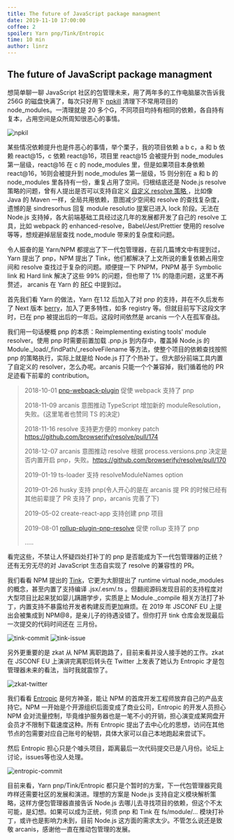 ```yaml
---
title: The future of JavaScript package managment
date: 2019-11-10 17:00:00
coffee: 2
spoiler: Yarn pnp/Tink/Entropic
time: 10 min
author: linrz
---
```



## The future of JavaScript package managment

想简单聊一聊 JavaScript 社区的包管理未来，用了两年多的工作电脑屡次告诉我 256G 的磁盘快满了，每次只好用下 [npkill](https://www.npmjs.com/package/npkill) 清理下不常用项目的 node_modules。一清理就是 20 多个G，不同项目均持有相同的依赖，各自持有复本，占用空间是众所周知很恶心的事情。

![npkil](http://img.lastwhisper.cn/WechatIMG101.png)


某些情况依赖提升也是件恶心的事情，举个栗子，我的项目依赖 a b c，a 和 b 依赖 react@15，c 依赖 react@16，项目里 react@15 会被提升到 node_modules 第一层级，react@16 在 c 的 node_modules 里，但是如果项目本身依赖 react@16，16则会被提升到 node_modules 第一层级，15 则分别在 a 和 b 的 node_modules 里各持有一份，重复占用了空间。归根结底还是 Node.js resolve 策略的问题，曾有人提出是否可以支持自定义 [自定义 resolve 策略 ](https://github.com/nodejs/node/issues/4584)，比如像 Java 的 Maven 一样，全局共用依赖，意图减少空间和 resolve 的查找复杂度，遗憾的是 sindresorhus 回复 module resolutio 提案已进入 lock 阶段。无法在 Node.js 支持掉，各大前端基础工具经过这几年的发展都开发了自己的 resolve 工具，比如 webpack 的 enhanced-resolve，Babel/Jest/Prettier 使用的 resolve 等等，想规避掉层层查找 node_module 带来的复杂度和问题。

令人振奋的是 Yarn/NPM 都提出了下一代包管理器，在前几篇博文中有提到过，Yarn 提出了 pnp，NPM 提出了 Tink，他们都解决了上文所说的重复依赖占用空间和 resolve 查找过于复杂的问题。顺便提一下 PNPM，PNPM 基于 Symbolic link 和 Hard link 解决了这些 99% 的问题，但也带了 1% 的隐患问题，这里不再赘述， arcanis 在 Yarn 的 [RFC](https://github.com/yarnpkg/rfcs/pull/101) 中提到过。

首先我们看 Yarn 的做法，Yarn 在1.12 后加入了对 pnp 的支持，并在不久后发布了 Next 版本 [berry](https://github.com/yarnpkg/berry/)，加入了更多特性，如多 registry 等。但就目前写下这段文字时，已在 pnp 被提出后的一年后。这段时间依然是 arcanis 一个人在孤军奋战。

我们用一句话梗概 pnp 的本质：Reimplementing existing tools' module resolver。使用 pnp 时需要前置加载 .pnp.js 到内存中，覆盖掉 Node.js 的 Module._load/_findPath/_resolveFilename 等方法，使整个项目的依赖查找按照 pnp 的策略执行，实际上就是给 Node.js 打了个热补丁。但大部分前端工具内置了自定义的 resolver，怎么办呢。arcanis 只能一个个兼容掉，我们循着他的 PR 足迹看下前辈的 contribution。

> 2018-10-01  [pnp-webpack-plugin](https://github.com/arcanis/pnp-webpack-plugin) 促使 webpack 支持了 pnp
>
> 2018-11-09 arcanis 意图推动 TypeScript 增加新的 moduleResolution，失败。(这里笔者也赞同 TS 的决定)
>
> 2018-11-16 resolve 支持更方便的 monkey patch https://github.com/browserify/resolve/pull/174
>
> 2018-12-07 arcanis 意图推动 resolve 根据 process.versions.pnp 决定是否内置开启 pnp，失败。https://github.com/browserify/resolve/pull/170
>
> 2019-01-19 ts-loader 支持 resolveModuleNames option
>
> 2019-01-26 husky 支持 pnp(令人开心的是在 arcanis 提 PR 的时候已经有其他前辈提了 PR 支持了 pnp，arcanis 完善了下)
>
> 2019-05-02 create-react-app 支持创建 pnp 项目
>
> 2019-08-01 [rollup-plugin-pnp-resolve](https://github.com/arcanis/rollup-plugin-pnp-resolve) 促使 rollup 支持了 pnp
>
> …..



看完这些，不禁让人怀疑四处打补丁的 pnp 是否能成为下一代包管理器的正统？还有无穷无尽的对 JavaScript 生态自实现了 resolve 的兼容性的 PR。



我们看看 NPM 提出的 [Tink](https://github.com/npm/tink)，它更为大胆提出了 runtime virtual node_modules 的概念，甚至内置了支持编译 .jsx/.esm/.ts 。但翻阅源码发现目前的支持程度对大型项目比起来犹如婴儿蹒跚学步，实质是上 Module._compile 相关方法打了补丁，内置支持不暴露给开发者构建反而更加麻烦。在 2019 年 JSCONF EU 上提出会被集成到 NPM@8，是亲儿子的待遇没错了。但你打开 tink 仓库会发现最后一次提交的代码时间还在 三月份。

![tink-commit](http://img.lastwhisper.cn/WechatIMG102.png)
![tink-issue](http://img.lastwhisper.cn/WechatIMG103.png)

另外更重要的是 zkat 从 NPM 离职跑路了，目前来看并没人接手她的工作。zkat 在 JSCONF EU 上演讲完离职后转头在 Twitter 上发表了她认为 Entropic 才是包管理器未来的看法，当时我就震惊了。


![zkat-twitter](http://img.lastwhisper.cn/WechatIMG104.png)

我们看看 [Entropic](https://github.com/entropic-dev/entropic) 是何方神圣，能让 NPM 的首席开发工程师放弃自己的产品支持它。NPM 一开始是个开源组织后面变成了商业公司，Entropic 的开发人员担心 NPM 会对流量控制，毕竟维护服务器也是一笔不小的开销，担心演变成某网盘开会员才不限制下载速度这种。所有 Entropic 提出了去中心化的思想，访问在其他节点的包需要对应自己账号的秘钥，具体大家可以自己本地跑起来尝试下。



然后 Entropic 担心只是个噱头项目，距离最后一次代码提交已是八月份。论坛上讨论，issues等也没人处理。

![entropic-commit](http://img.lastwhisper.cn/WechatIMG105.png)



目前来看，Yarn pnp/Tink/Entropic 都只是个暂时的方案，下一代包管理器究竟咋样还需要社区的发展和演进。理想的方案是 Node.js 支持自定义模块解析策略，这样方便包管理器直接告诉 Node.js 去哪儿去寻找项目的依赖，但这个不太可能，是幻想。如果可以成为正统，何须 pnp 和 Tink 在 fs/module/… 模块打补丁，或许也是影响力未到，目前 Node.js 这方面的需求太少。不管怎么说还是致敬 arcanis，感谢他一直在推动包管理的发展。